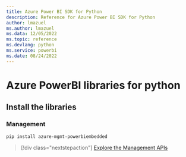 ```yaml
---
title: Azure Power BI SDK for Python
description: Reference for Azure Power BI SDK for Python
author: lmazuel
ms.author: lmazuel
ms.data: 12/05/2022
ms.topic: reference
ms.devlang: python
ms.service: powerbi
ms.date: 08/24/2022
---
```

# Azure PowerBI libraries for python

## Install the libraries


### Management

```bash
pip install azure-mgmt-powerbiembedded
```

> [!div class="nextstepaction"]
> [Explore the Management APIs](/python/api/overview/azure/powerbi/management/resourcemanagement-powerbiembedded)
